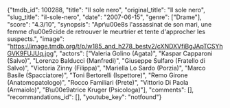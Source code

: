 {"tmdb_id": 100288, "title": "Il sole nero", "original_title": "Il sole nero", "slug_title": "il-sole-nero", "date": "2007-06-15", "genre": ["Drame"], "score": "4.3/10", "synopsis": "Apr\u00e8s l'assassinat de son mari, une femme d\u00e9cide de retrouver le meurtrier et tente d'approcher les suspects.", "image": "https://image.tmdb.org/t/p/w185_and_h278_bestv2/cXNDXVfiBgJApTCSYhGVK9FUJUq.jpg", "actors": ["Valeria Golino (Agata)", "Kaspar Capparoni (Salvo)", "Lorenzo Balducci (Manfredi)", "Giuseppe Sulfaro (Fratello di Salvo)", "Victoria Zinny (Filippa)", "Mariella Lo Sardo (Porzia)", "Marco Basile (Spacciatore)", "Toni Bertorelli (Ispettore)", "Remo Girone (Anatomopatologo)", "Rocco Familiari (Prete)", "Vittorio Di Paola (Armaiolo)", "B\u00e9atrice Kruger (Psicologa)"], "comments": [], "recommandations_id": [], "youtube_key": "notfound"}